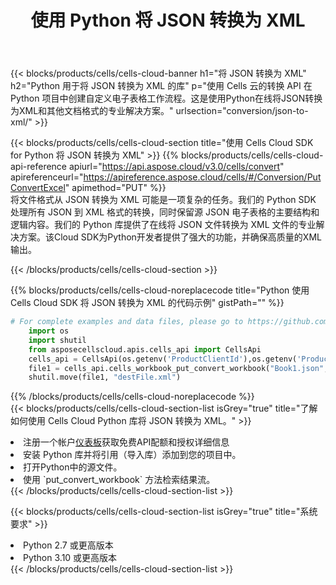 ﻿---
title: 使用 Python 将 JSON 转换为 XML
description: 利用Aspose.Cells Cloud SDK for Python将JSON格式文件转换为XML格式文件。
kwords: Excel, Convert JSON to XML, REST, Python
howto: How to convert JSON to XML using Aspose.Cells Cloud Python library.
---
{{< blocks/products/cells/cells-cloud-banner h1="将 JSON 转换为 XML" h2="Python 用于将 JSON 转换为 XML 的库" p="使用 Cells 云的转换 API 在 Python 项目中创建自定义电子表格工作流程。这是使用Python在线将JSON转换为XML和其他文档格式的专业解决方案。" urlsection="conversion/json-to-xml/" >}}

{{< blocks/products/cells/cells-cloud-section title="使用 Cells Cloud SDK for Python 将 JSON 转换为 XML" >}}
{{% blocks/products/cells/cells-cloud-api-reference apiurl="https://api.aspose.cloud/v3.0/cells/convert" apireferenceurl="https://apireference.aspose.cloud/cells/#/Conversion/PutConvertExcel" apimethod="PUT" %}}
<br/>
将文件格式从 JSON 转换为 XML 可能是一项复杂的任务。我们的 Python SDK 处理所有 JSON 到 XML 格式的转换，同时保留源 JSON 电子表格的主要结构和逻辑内容。我们的 Python 库提供了在线将 JSON 文件转换为 XML 文件的专业解决方案。该Cloud SDK为Python开发者提供了强大的功能，并确保高质量的XML输出。

{{< /blocks/products/cells/cells-cloud-section >}}

{{% blocks/products/cells/cells-cloud-noreplacecode title="Python 使用 Cells Cloud SDK 将 JSON 转换为 XML 的代码示例" gistPath="" %}}
 
```python
# For complete examples and data files, please go to https://github.com/aspose-cells-cloud/aspose-cells-cloud-python/
    import os
    import shutil
    from asposecellscloud.apis.cells_api import CellsApi
    cells_api = CellsApi(os.getenv('ProductClientId'),os.getenv('ProductClientSecret'))
    file1 = cells_api.cells_workbook_put_convert_workbook("Book1.json",format="xml")
    shutil.move(file1, "destFile.xml")     
```
 
{{% /blocks/products/cells/cells-cloud-noreplacecode %}}
<br/>
{{< blocks/products/cells/cells-cloud-section-list isGrey="true" title="了解如何使用 Cells Cloud Python 库将 JSON 转换为 XML。" >}}
<li>注册一个帐户<a href="https://dashboard.aspose.cloud/">仪表板</a>获取免费API配额和授权详细信息</li>
<li>安装 Python 库并将引用（导入库）添加到您的项目中。</li>
<li>打开Python中的源文件。</li>
<li>使用 `put_convert_workbook` 方法检索结果流。</li>
{{< /blocks/products/cells/cells-cloud-section-list >}}

{{< blocks/products/cells/cells-cloud-section-list isGrey="true" title="系统要求" >}}
<li>Python 2.7 或更高版本</li>
<li>Python 3.10 或更高版本</li>
{{< /blocks/products/cells/cells-cloud-section-list >}}

